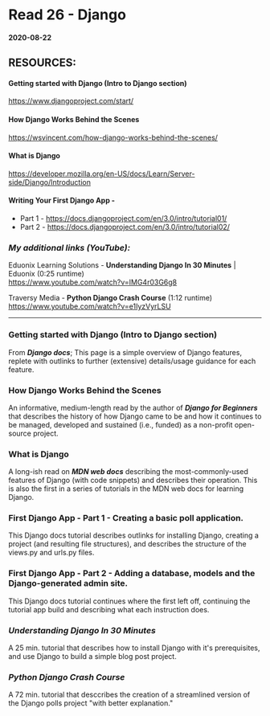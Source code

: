 # Read 26 - Django

#### 2020-08-22

## RESOURCES:
#### Getting started with Django (Intro to Django section) <br>
https://www.djangoproject.com/start/ <br>
#### How Django Works Behind the Scenes <br>
https://wsvincent.com/how-django-works-behind-the-scenes/ <br>
#### What is Django <br>
https://developer.mozilla.org/en-US/docs/Learn/Server-side/Django/Introduction <br>
#### Writing Your First Django App - <br>
* Part 1 - https://docs.djangoproject.com/en/3.0/intro/tutorial01/ <br>
* Part 2 - https://docs.djangoproject.com/en/3.0/intro/tutorial02/ <br>

### *My additional links (YouTube):* <br>
Eduonix Learning Solutions - __Understanding Django In 30 Minutes__ | Eduonix (0:25 runtime) <br>
https://www.youtube.com/watch?v=IMG4r03G6g8 <br>

Traversy Media - __Python Django Crash Course__ (1:12 runtime) <br>
https://www.youtube.com/watch?v=e1IyzVyrLSU <br>

---

### Getting started with Django (Intro to Django section) <br>
From __*Django docs*__; This page is a simple overview of Django features, replete with outlinks to further (extensive) details/usage guidance for each feature. <br>

### How Django Works Behind the Scenes <br>
An informative, medium-length read by the author of __*Django for Beginners*__ that describes the history of how Django came to be and how it continues to be managed, developed and sustained (i.e., funded) as a non-profit open-source project. <br>

### What is Django <br>
A long-ish read on __*MDN web docs*__ describing the most-commonly-used features of Django (with code snippets) and describes their operation. This is also the first in a series of tutorials in the MDN web docs for learning Django. <br>

### First Django App - Part 1 - Creating a basic poll application. <br>
This Django docs tutorial describes outlinks for installing Django, creating a project (and resulting file structures), and describes the structure of the views.py and urls.py files. <br>

### First Django App - Part 2 - Adding a database, models and the Django-generated admin site. <br>
This Django docs tutorial continues where the first left off, continuing the tutorial app build and describing what each instruction does. <br>

### *Understanding Django In 30 Minutes* <br>
A 25 min. tutorial that describes how to install Django with it's prerequisites, and use Django to build a simple blog post project. <br>

### *Python Django Crash Course* <br>
A 72 min. tutorial that desccribes the creation of a streamlined version of the Django polls project "with better explanation." <br>
